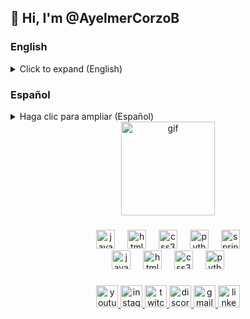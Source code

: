 <h2 align="left">👋 Hi, I'm @AyelmerCorzoB</h2>

### English
<details>
  <summary>Click to expand (English)</summary>
  <p>
    👀 I'm interested in being a full-stack developer.<br>
    🌱 Currently learning with Campuslands.<br>
    📫 You can reach me at <a href="mailto:corzobarbosaa@gmail.com">corzobarbosaa@gmail.com</a><br>
    😄 Pronouns: Alan
  </p>
</details>

###

### Español
<details>
  <summary>Haga clic para ampliar (Español)</summary>
  <p>
    👀 Estoy interesado en ser un desarrollador full-stack.<br>
    🌱 Actualmente estoy aprendiendo con Campuslands.<br>
    📫 Puedes contactarme en <a href="mailto:corzobarbosaa@gmail.com">corzobarbosaa@gmail.com</a><br>
    😄 Pronombres: Alan
  </p>
</details>

<div align="center">
  <img height="150" src="https://i.gifer.com/ZDcX.gif" alt="gif" />
</div>

###

<div align="center">
  <img src="https://cdn.jsdelivr.net/gh/devicons/devicon/icons/javascript/javascript-original.svg" height="30" alt="javascript logo" />
  <img width="12" />
  <img src="https://cdn.jsdelivr.net/gh/devicons/devicon/icons/html5/html5-original.svg" height="30" alt="html5 logo" />
  <img width="12" />
  <img src="https://cdn.jsdelivr.net/gh/devicons/devicon/icons/css3/css3-original.svg" height="30" alt="css3 logo" />
  <img width="12" />
  <img src="https://cdn.jsdelivr.net/gh/devicons/devicon/icons/python/python-original.svg" height="30" alt="python logo" />
  <img width="12" />
  <img src="https://cdn.jsdelivr.net/gh/devicons/devicon/icons/spring/spring-original.svg" height="30" alt="spring logo" />
</div>
<div align="center">
  <img src="https://cdn.jsdelivr.net/gh/devicons/devicon/icons/java/java-original.svg" height="30" alt="javascript logo" />
  <img width="12" />
  <img src="https://cdn.jsdelivr.net/gh/devicons/devicon/icons/postgresql/postgresql-original.svg" height="30" alt="html5 logo" />
  <img width="12" />
  <img src="https://cdn.jsdelivr.net/gh/devicons/devicon/icons/mysql/mysql-original.svg" height="30" alt="css3 logo" />
  <img width="12" />
  <img src="https://cdn.jsdelivr.net/gh/devicons/devicon/icons/astro/astro-original.svg" height="30" alt="python logo" />
  
</div>

### 

<div align="center">
  <a href="https://www.youtube.com/@ayelmercorzo" target="_blank">
    <img src="https://img.shields.io/static/v1?message=Youtube&logo=youtube&label=&color=FF0000&logoColor=white&labelColor=&style=for-the-badge" height="35" alt="youtube logo" />
  </a>
  <a href="https://www.instagram.com/ayelmercorzo?igsh=MTVzbzB5bG5vdG05MA==" target="_blank">
    <img src="https://img.shields.io/static/v1?message=Instagram&logo=instagram&label=&color=E4405F&logoColor=white&labelColor=&style=for-the-badge" height="35" alt="instagram logo" />
  </a>
  <a href="https://www.twitch.tv/ayelmercorzo" target="_blank">
    <img src="https://img.shields.io/static/v1?message=Twitch&logo=twitch&label=&color=9146FF&logoColor=white&labelColor=&style=for-the-badge" height="35" alt="twitch logo" />
  </a>
  <a href="https://discord.com" target="_blank">
    <img src="https://img.shields.io/static/v1?message=Discord&logo=discord&label=&color=7289DA&logoColor=white&labelColor=&style=for-the-badge" height="35" alt="discord logo" />
  </a>
  <a href="mailto:corzobarbosaa@gmail.com" target="_blank">
    <img src="https://img.shields.io/static/v1?message=Gmail&logo=gmail&label=&color=D14836&logoColor=white&labelColor=&style=for-the-badge" height="35" alt="gmail logo" />
  </a>
  <a href="https://www.linkedin.com/in/ayelmercorzob/" target="_blank">
    <img src="https://img.shields.io/static/v1?message=LinkedIn&logo=linkedin&label=&color=0077B5&logoColor=white&labelColor=&style=for-the-badge" height="35" alt="linkedin logo" />
  </a>
</div>

###

